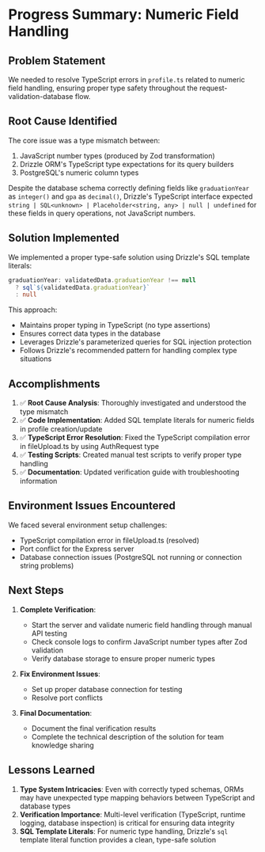 # Progress Summary: Numeric Field Handling

## Problem Statement
We needed to resolve TypeScript errors in `profile.ts` related to numeric field handling, ensuring proper type safety throughout the request-validation-database flow.

## Root Cause Identified
The core issue was a type mismatch between:
1. JavaScript number types (produced by Zod transformation)
2. Drizzle ORM's TypeScript type expectations for its query builders
3. PostgreSQL's numeric column types

Despite the database schema correctly defining fields like `graduationYear` as `integer()` and `gpa` as `decimal()`, Drizzle's TypeScript interface expected `string | SQL<unknown> | Placeholder<string, any> | null | undefined` for these fields in query operations, not JavaScript numbers.

## Solution Implemented
We implemented a proper type-safe solution using Drizzle's SQL template literals:

```typescript
graduationYear: validatedData.graduationYear !== null 
  ? sql`${validatedData.graduationYear}` 
  : null
```

This approach:
- Maintains proper typing in TypeScript (no type assertions)
- Ensures correct data types in the database
- Leverages Drizzle's parameterized queries for SQL injection protection
- Follows Drizzle's recommended pattern for handling complex type situations

## Accomplishments

1. ✅ **Root Cause Analysis**: Thoroughly investigated and understood the type mismatch
2. ✅ **Code Implementation**: Added SQL template literals for numeric fields in profile creation/update
3. ✅ **TypeScript Error Resolution**: Fixed the TypeScript compilation error in fileUpload.ts by using AuthRequest type
4. ✅ **Testing Scripts**: Created manual test scripts to verify proper type handling
5. ✅ **Documentation**: Updated verification guide with troubleshooting information

## Environment Issues Encountered
We faced several environment setup challenges:
- TypeScript compilation error in fileUpload.ts (resolved)
- Port conflict for the Express server
- Database connection issues (PostgreSQL not running or connection string problems)

## Next Steps

1. **Complete Verification**:
   - Start the server and validate numeric field handling through manual API testing
   - Check console logs to confirm JavaScript number types after Zod validation
   - Verify database storage to ensure proper numeric types

2. **Fix Environment Issues**:
   - Set up proper database connection for testing
   - Resolve port conflicts

3. **Final Documentation**:
   - Document the final verification results
   - Complete the technical description of the solution for team knowledge sharing

## Lessons Learned

1. **Type System Intricacies**: Even with correctly typed schemas, ORMs may have unexpected type mapping behaviors between TypeScript and database types
2. **Verification Importance**: Multi-level verification (TypeScript, runtime logging, database inspection) is critical for ensuring data integrity
3. **SQL Template Literals**: For numeric type handling, Drizzle's `sql` template literal function provides a clean, type-safe solution 